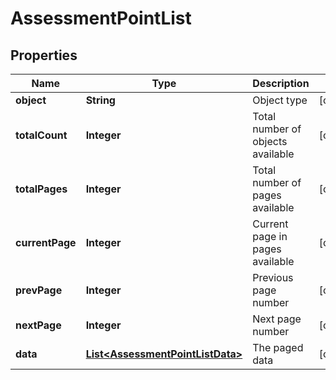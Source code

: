 
# AssessmentPointList

## Properties
Name | Type | Description | Notes
------------ | ------------- | ------------- | -------------
**object** | **String** | Object type |  [optional]
**totalCount** | **Integer** | Total number of objects available |  [optional]
**totalPages** | **Integer** | Total number of pages available |  [optional]
**currentPage** | **Integer** | Current page in pages available |  [optional]
**prevPage** | **Integer** | Previous page number |  [optional]
**nextPage** | **Integer** | Next page number |  [optional]
**data** | [**List&lt;AssessmentPointListData&gt;**](AssessmentPointListData.md) | The paged data |  [optional]



